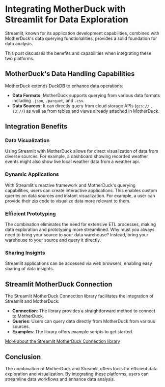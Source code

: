 # Integrating MotherDuck with Streamlit for Data Exploration

Streamlit, known for its application development capabilities, combined with MotherDuck's data querying functionalities, provides a solid foundation for data analysis. 

This post discusses the benefits and capabilities when integrating these two platforms.

## MotherDuck's Data Handling Capabilities

MotherDuck extends DuckDB to enhance data operations:

- **Data Formats**: MotherDuck supports querying from various data formats including `.json`, `.parquet`, and `.csv`.
- **Data Sources**: It can directly query from cloud storage APIs (`gcs://` , `s3://`) as well as from tables and views already attached in MotherDuck.

## Integration Benefits

### Data Visualization

Using Streamlit with MotherDuck allows for direct visualization of data from diverse sources. For example, a dashboard showing recorded weather events might also show live local weather data from a weather api.

### Dynamic Applications

With Streamlit's reactive framework and MotherDuck's querying capabilities, users can create interactive applications. This enables custom queries on data sources and instant visualization. For example, a user can provide their zip code to visualize data more relevant to them.

### Efficient Prototyping

The combination eliminates the need for extensive ETL processes, making data exploration and prototyping more streamlined. Why must you always need to bring your source to your data warehouse? Instead, bring your warehouse to your source and query it directly.

### Sharing Insights

Streamlit applications can be accessed via web browsers, enabling easy sharing of data insights.

## Streamlit MotherDuck Connection

The Streamlit MotherDuck Connection library facilitates the integration of Streamlit and MotherDuck:

- **Connection**: The library provides a straightforward method to connect to MotherDuck.
- **Queries**: Users can query data directly from MotherDuck from various sources.
- **Examples**: The library offers example scripts to get started.

[More about the Streamlit MotherDuck Connection library](https://github.com/patricktrainer/motherduck-connection)

## Conclusion

The combination of MotherDuck and Streamlit offers tools for efficient data exploration and visualization. By integrating these platforms, users can streamline data workflows and enhance data analysis.
